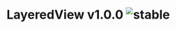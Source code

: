 
# LayeredView v1.0.0 ![stable](https://img.shields.io/badge/stability-stable-4EBA0F.svg?style=flat)
